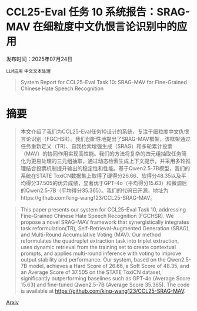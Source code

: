 # CCL25-Eval 任务 10 系统报告：SRAG-MAV 在细粒度中文仇恨言论识别中的应用

发布时间：2025年07月24日

`LLM应用` `中文文本处理`

> System Report for CCL25-Eval Task 10: SRAG-MAV for Fine-Grained Chinese Hate Speech Recognition

# 摘要

> 本文介绍了我们为CCL25-Eval任务10设计的系统，专注于细粒度中文仇恨言论识别（FGCHSR）。我们创新性地提出了SRAG-MAV框架，该框架通过任务重新定义（TR）、自我检索增强生成（SRAG）和多轮累计投票（MAV）的协同作用实现高性能。我们的方法将复杂的四元组抽取任务简化为更易处理的三元组抽取，通过动态检索生成上下文提示，并采用多轮推理结合投票机制提升输出的稳定性和性能。基于Qwen2.5-7B模型，我们的系统在STATE ToxiCN数据集上取得了硬得分26.66、软得分48.35以及平均得分37.505的优异成绩，显著优于GPT-4o（平均得分15.63）和微调后的Qwen2.5-7B（平均得分35.365）。我们的代码已开源，地址为https://github.com/king-wang123/CCL25-SRAG-MAV。

> This paper presents our system for CCL25-Eval Task 10, addressing Fine-Grained Chinese Hate Speech Recognition (FGCHSR). We propose a novel SRAG-MAV framework that synergistically integrates task reformulation(TR), Self-Retrieval-Augmented Generation (SRAG), and Multi-Round Accumulative Voting (MAV). Our method reformulates the quadruplet extraction task into triplet extraction, uses dynamic retrieval from the training set to create contextual prompts, and applies multi-round inference with voting to improve output stability and performance. Our system, based on the Qwen2.5-7B model, achieves a Hard Score of 26.66, a Soft Score of 48.35, and an Average Score of 37.505 on the STATE ToxiCN dataset, significantly outperforming baselines such as GPT-4o (Average Score 15.63) and fine-tuned Qwen2.5-7B (Average Score 35.365). The code is available at https://github.com/king-wang123/CCL25-SRAG-MAV.

[Arxiv](https://arxiv.org/abs/2507.18580)